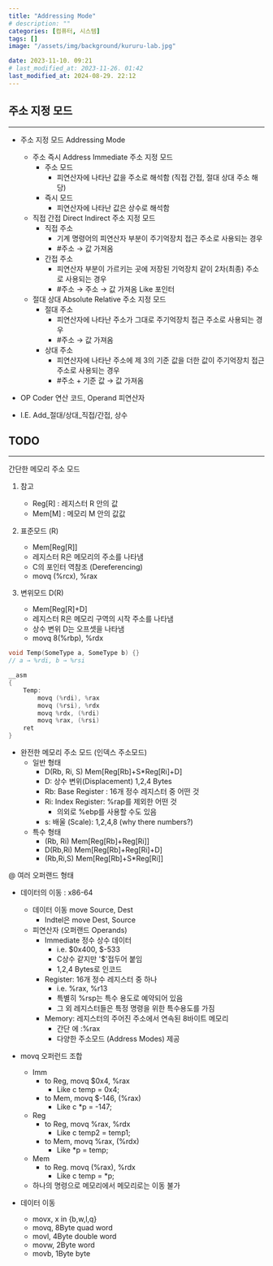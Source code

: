 ```yaml
---
title: "Addressing Mode"
# description: ""
categories: [컴퓨터, 시스템]
tags: []
image: "/assets/img/background/kururu-lab.jpg"

date: 2023-11-10. 09:21
# last_modified_at: 2023-11-26. 01:42
last_modified_at: 2024-08-29. 22:12
---
```


## 주소 지정 모드

---

- 주소 지정 모드 Addressing Mode
  - 주소 즉시 Address Immediate 주소 지정 모드
    - 주소 모드
      - 피연산자에 나타난 값을 주소로 해석함 (직접 간접, 절대 상대 주소 해당)
    - 즉시 모드
      - 피연산자에 나타난 값은 상수로 해석함
  - 직접 간접 Direct Indirect 주소 지정 모드
    - 직접 주소
      - 기계 명령어의 피연산자 부분이 주기억장치 접근 주소로 사용되는 경우
      - #주소 → 값 가져옴
    - 간접 주소
      - 피연산자 부분이 가르키는 곳에 저장된 기억장치 같이 2차(최종) 주소로 사용되는 경우
      - #주소 → 주소 → 값 가져옴 Like 포인터
  - 절대 상대 Absolute Relative 주소 지정 모드
    - 절대 주소
      - 피연산자에 나타난 주소가 그대로 주기억장치 접근 주소로 사용되는 경우
      - #주소 → 값 가져옴
    - 상대 주소
      - 피연산자에 나타난 주소에 제 3의 기준 값을 더한 값이 주기억장치 접근 주소로 사용되는 경우
      - #주소 + 기준 값 → 값 가져옴

- OP Coder 연산 코드, Operand 피연산자  
- I.E. Add_절대/상대_직접/간접, 상수  

## TODO

---

간단한 메모리 주소 모드

1. 참고
   - Reg[R] : 레지스터 R 안의 값
   - Mem[M] : 메모리 M 안의 값값

2. 표준모드 (R)
   - Mem[Reg[R]]
   - 레지스터 R은 메모리의 주소를 나타냄
   - C의 포인터 역참조 (Dereferencing)
   - movq (%rcx), %rax

3. 변위모드 D(R)
   - Mem[Reg[R]+D]
   - 레지스터 R은 메모리 구역의 시작 주소를 나타냄
   - 상수 변위 D는 오프셋을 나타냄
   - movq 8(%rbp), %rdx

```c
void Temp(SomeType a, SomeType b) {}
// a → %rdi, b → %rsi

__asm
{
    Temp:
        movq (%rdi), %rax
        movq (%rsi), %rdx
        movq %rdx, (%rdi)
        movq %rax, (%rsi)
    ret
}
```

- 완전한 메모리 주소 모드 (인덱스 주소모드)
  - 일반 형태
    - D(Rb, Ri, S) Mem[Reg[Rb]+S*Reg[Ri]+D]
    - D: 상수 변위(Displacement) 1,2,4 Bytes
    - Rb: Base Register : 16개 정수 레지스터 중 어떤 것
    - Ri: Index Register: %rap를 제외한 어떤 것
      - 의외로 %ebp를 사용할 수도 있음
    - s: 배울 (Scale): 1,2,4,8 (why there numbers?)
  - 특수 형태
    - (Rb, Ri) Mem[Reg[Rb]+Reg[Ri]]
    - D(Rb,Ri) Mem[Reg[Rb]+Reg[Ri]+D]
    - (Rb,Ri,S) Mem[Reg[Rb]+S*Reg[Ri]]

@ 여러 오퍼랜드 형태  

- 데이터의 이동 : x86-64
  - 데이터 이동 move Source, Dest
    - Indtel은 move Dest, Source
  - 피연산자 (오퍼랜드 Operands)
    - Immediate 정수 상수 데이터
      - i.e. $0x400, $-533
      - C상수 같지만 '$'접두어 붙임
      - 1,2,4 Bytes로 인코드
    - Register: 16개 정수 레지스터 중 하나
      - i.e. %rax, %r13
      - 특별히 %rsp는 특수 용도로 예약되어 있음
      - 그 외 레지스터들은 특정 명령을 위한 특수용도를 가짐
    - Memory: 레지스터의 주어진 주소에서 연속된 8바이트 메모리
      - 간단 에 :%rax
      - 다양한 주소모드 (Address Modes) 제공

- movq 오퍼런드 조합
  - Imm
    - to Reg, movq $0x4, %rax
      - Like c temp = 0x4;
    - to Mem, movq $-146, (%rax)
      - Like c *p = -147;
  - Reg
    - to Reg, movq %rax, %rdx
      - Like c temp2 = temp1;
    - to Mem, movq %rax, (%rdx)
      - Like *p = temp;
  - Mem
    - to Reg. movq (%rax), %rdx
      - Like c temp = *p;
  - 하나의 명령으로 메모리에서 메모리로는 이동 불가

- 데이터 이동
  - movx, x in {b,w,l,q}
  - movq, 8Byte quad word
  - movl, 4Byte double word
  - movw, 2Byte word
  - movb, 1Byte byte
